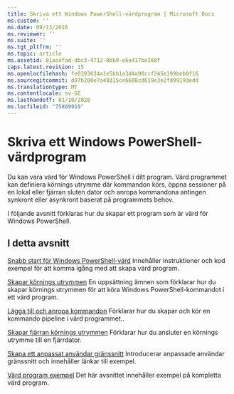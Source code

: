 ```yaml
---
title: Skriva ett Windows PowerShell-värdprogram | Microsoft Docs
ms.custom: ''
ms.date: 09/13/2016
ms.reviewer: ''
ms.suite: ''
ms.tgt_pltfrm: ''
ms.topic: article
ms.assetid: 81aeafad-dbc3-4712-8bb9-e6a417be260f
caps.latest.revision: 15
ms.openlocfilehash: fe0393634a1e5bb1a3d4a98ccf245e199beb0f16
ms.sourcegitcommit: d97b200e7a49315ce6608cd619e3e2fd99193edd
ms.translationtype: MT
ms.contentlocale: sv-SE
ms.lasthandoff: 01/10/2020
ms.locfileid: "75869919"
---
```

# <a name="writing-a-windows-powershell-host-application"></a>Skriva ett Windows PowerShell-värdprogram

Du kan vara värd för Windows PowerShell i ditt program. Värd programmet kan definiera körnings utrymme där kommandon körs, öppna sessioner på en lokal eller fjärran sluten dator och anropa kommandona antingen synkront eller asynkront baserat på programmets behov.

I följande avsnitt förklaras hur du skapar ett program som är värd för Windows PowerShell.

## <a name="in-this-section"></a>I detta avsnitt

[Snabb start för Windows PowerShell-värd](./windows-powershell-host-quickstart.md) Innehåller instruktioner och kod exempel för att komma igång med att skapa värd program.

[Skapar körnings utrymmen](./creating-runspaces.md) En uppsättning ämnen som förklarar hur du skapar körnings utrymmen för att köra Windows PowerShell-kommandot i ett värd program.

[Lägga till och anropa kommandon](./adding-and-invoking-commands.md) Förklarar hur du skapar och kör en kommando pipeline i värd programmet..

[Skapar fjärran körnings utrymmen](./creating-remote-runspaces.md) Förklarar hur du ansluter en körnings utrymme till en fjärrdator.

[Skapa ett anpassat användar gränssnitt](./creating-a-custom-user-interface.md) Introducerar anpassade användar gränssnitt och innehåller länkar till exempel.

[Värd program exempel](./host-application-samples.md) Det här avsnittet innehåller exempel på kompletta värd program.
